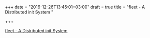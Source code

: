 +++
date = "2016-12-26T13:45:01+03:00"
draft = true
title = "fleet - A Distributed init System "

+++

<p><a href="https://t.co/K1GQDgIFwg">fleet - A Distributed init System </a></p>
